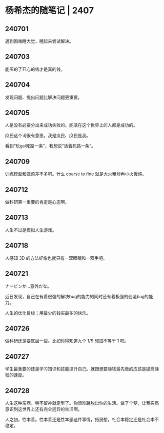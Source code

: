 # 杨希杰的随笔记 | 2407

## 240701

遇到困难睡大觉，睡起来尝试解决。

## 240703

能买的了开心的钱才是真的钱。

## 240704

发现问题、提出问题比解决问题更重要。

## 240705

人是没有必要分出来成功失败的。能活在这个世界上的人都是成功的。

庶民这个词很有意思。我是庶民、庶民是我。

看到“玩gal死路一条”，我想说“活着死路一条”。

## 240709

训练模型和做菜差不多吧。什么 coarse to fine 就是大火粗炒再小火慢炖。

## 240712

做科研第一重要的肯定是心态啊。

## 240713

人生不过是模拟人生游戏。

## 240718

人感知 3D 的方法好像也就只有一双眼睛和一双手吧。

## 240721

ナービンか...意外だな。

近日发现，自己在有着很强的解决bug的能力的同时还有着极强的创造bug的能力。

人生的优化目标；用最少的钱买最多的快乐。

## 240726

做科研还是要底层一些。比如你得知道九个 1/9 想加不等于 1 吧。

## 240727

学生最重要的还是学习知识和技能提升自己。就跟想要赚钱最先做的应该是提高赚钱的速度。

## 240728

人生这种东西，稍不留神就定型了。你很难跳脱出你的生活。做了个梦，让我突然意识到这世界上还有完全迥异的生活啊。

人之初，性本善。性本善还是性本恶这件事情，拓展想，社会本稳定还是社会本不稳定。
